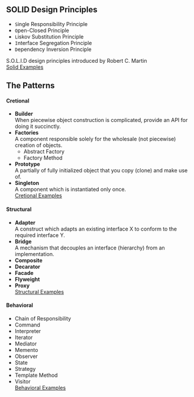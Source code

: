 ## SOLID Design Principles
 
- `S`ingle Responsibility Principle
- `O`pen-Closed Principle
- `L`iskov Substitution Principle
- `I`nterface Segregation Principle
- `D`ependency Inversion Principle

S.O.L.I.D design principles introduced by Robert C. Martin
<br> [Solid Examples](./SolidExamples)
  
## The Patterns 
#### Cretional
- **Builder** <br> When piecewise object construction is complicated, provide an API for doing it succinctly.
- **Factories** <br> A component responsible solely for the wholesale (not piecewise) creation of objects.
    - Abstract Factory
    - Factory Method
- **Prototype** <br> A partially of fully initialized object that you copy (clone) and make use of. 
- **Singleton** <br> A component which is instantiated only once.
<br> [Cretional Examples](./CreationalExamples)

#### Structural
- **Adapter** <br> A construct which adapts an existing interface X to conform to the required interface Y.
- **Bridge** <br> A mechanism that decouples an interface (hierarchy) from an implementation.
- **Composite** 
- **Decarator**
- **Facade**
- **Flyweight**
- **Proxy**
<br> [Structural Examples](./StructuralExamples)

#### Behavioral
- Chain of Responsibility
- Command
- Interpreter
- Iterator
- Mediator
- Memento
- Observer
- State
- Strategy
- Template Method
- Visitor
<br> [Behavioral Examples](./BehavioralExamples)